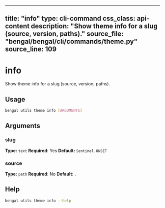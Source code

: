 
---
title: "info"
type: cli-command
css_class: api-content
description: "Show theme info for a slug (source, version, paths)."
source_file: "bengal/bengal/cli/commands/theme.py"
source_line: 109
---

# info

Show theme info for a slug (source, version, paths).


## Usage

```bash
bengal utils theme info [ARGUMENTS]
```

## Arguments

### slug

**Type:** `text`
**Required:** Yes
**Default:** `Sentinel.UNSET`

### source

**Type:** `path`
**Required:** No
**Default:** `.`





## Help

```bash
bengal utils theme info --help
```